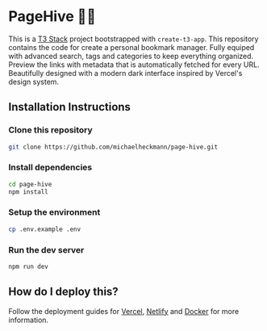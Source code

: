 # PageHive 🐝🍯

This is a [T3 Stack](https://create.t3.gg/) project bootstrapped with `create-t3-app`. This repository contains the code for create a personal bookmark manager. Fully equiped with advanced search, tags and categories to keep everything organized. Preview the links with metadata that is automatically fetched for every URL. Beautifully designed with a modern dark interface inspired by Vercel's design system.

## Installation Instructions
### Clone this repository

```bash
git clone https://github.com/michaelheckmann/page-hive.git
```

### Install dependencies

```bash
cd page-hive
npm install
```

### Setup the environment

```bash
cp .env.example .env
```

### Run the dev server

```bash
npm run dev
```

## How do I deploy this?

Follow the deployment guides for [Vercel](https://create.t3.gg/en/deployment/vercel), [Netlify](https://create.t3.gg/en/deployment/netlify) and [Docker](https://create.t3.gg/en/deployment/docker) for more information.
